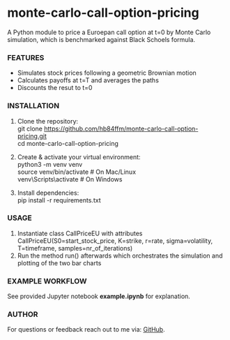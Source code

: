 # monte-carlo-call-option-pricing

A Python module to price a Euroepan call option at t=0 by Monte Carlo simulation, which is benchmarked against Black Schoels formula.

### FEATURES
- Simulates stock prices following a geometric Brownian motion
- Calculates payoffs at t=T and averages the paths
- Discounts the resut to t=0
  
### INSTALLATION
1. Clone the repository:<br>
       git clone https://github.com/hb84ffm/monte-carlo-call-option-pricing.git<br>
       cd monte-carlo-call-option-pricing<br>

2. Create & activate your virtual environment:<br>
       python3 -m venv venv<br>
       source venv/bin/activate      # On Mac/Linux<br>
       venv\Scripts\activate         # On Windows

3. Install dependencies:<br>
       pip install -r requirements.txt

### USAGE
1. Instantiate class CallPriceEU with attributes CallPriceEU(S0=start_stock_price, K=strike, r=rate, sigma=volatility, T=timeframe, samples=nr_of_iterations)<br>
2. Run the method run() afterwards which orchestrates the simulation and plotting of the two bar charts<br>

### EXAMPLE WORKFLOW
See provided Jupyter notebook **example.ipynb** for explanation.

### AUTHOR
For questions or feedback reach out to me via: [GitHub](https://github.com/hb84ffm).

